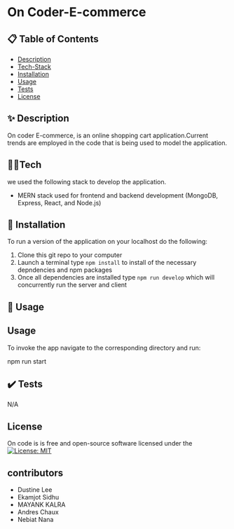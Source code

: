 # On Coder-E-commerce

<p align="center">

</p>

## :clipboard: Table of Contents

- [Description](#description)
- [Tech-Stack](#-Tech-Stack)
- [Installation](#-Installation)
- [Usage](#-Usage)
- [Tests](#Tests)
- [License](#License)


## ✨ Description

On coder E-commerce, is an online shopping cart application.Current trends are employed in the code that is being used to model the application. 

## 👨‍💻Tech

we used the following stack to develop the application.

- MERN stack used for frontend and backend development (MongoDB, Express, React, and Node.js)



## 💾 Installation

To run a version of the application on your localhost do the following:

1. Clone this git repo to your computer
2. Launch a terminal type `npm install` to install of the necessary depndencies and npm packages 
3. Once all dependencies are installed type `npm run develop` which will concurrently run the server and client 

## 🤹 Usage

## Usage
To invoke the app navigate to the corresponding directory and run:

npm run start

## ✔️ Tests

N/A

## License

On code is  is free and open-source software licensed under the [![License: MIT](https://img.shields.io/badge/License-MIT-yellow.svg)](https://opensource.org/licenses/MIT)


## contributors 

* Dustine Lee
* Ekamjot Sidhu
* MAYANK KALRA
* Andres Chaux
* Nebiat Nana
